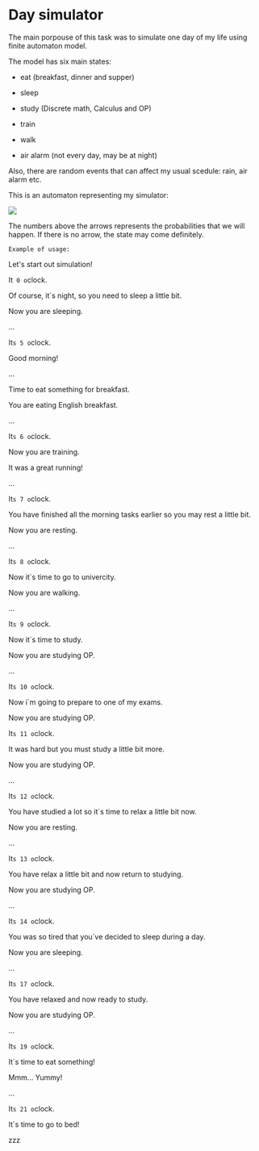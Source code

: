 # Day simulator

The main porpouse of this task was to simulate one day of my life using finite automaton model.

The model has six main states:

- eat (breakfast, dinner and supper)

- sleep

- study (Discrete math, Calculus and OP)

- train

- walk 

- air alarm (not every day, may be at night)

Also, there are random events that can affect my usual scedule: rain, air alarm etc.

This is an automaton representing my simulator:

![](https://drive.google.com/uc?export=view&amp;id=1toOwliIvuqz77oQpyzP_-s58ka5GFRNU)

The numbers above the arrows represents the probabilities that we will happen. If there is no arrow, the state may come definitely.

`Example of usage:`

Let's start out simulation!

It` 0 o`clock.

Of course, it`s night, so you need to sleep a little bit.

Now you are sleeping.

...

It`s 5 o`clock.

Good morning!

...

Time to eat something for breakfast.

You are eating English breakfast.

...

It`s 6 o`clock.

Now you are training.

It was a great running!

...

It`s 7 o`clock.

You have finished all the morning tasks earlier so you may rest a little bit.

Now you are resting.

...

It`s 8 o`clock.

Now it`s time to go to univercity.

Now you are walking.

...

It`s 9 o`clock.

Now it`s time to study.

Now you are studying OP.

...

It`s 10 o`clock.

Now i`m going to prepare to one of my exams.

Now you are studying OP.

It`s 11 o`clock.

It was hard but you must study a little bit more.

Now you are studying OP.

...

It`s 12 o`clock.

You have studied a lot so it`s time to relax a little bit now.

Now you are resting.

...

It`s 13 o`clock.

You have relax a little bit and now return to studying.

Now you are studying OP.

...

It`s 14 o`clock.

You was so tired that you`ve decided to sleep during a day.

Now you are sleeping.

...

It`s 17 o`clock.

You have relaxed and now ready to study.

Now you are studying OP.

...

It`s 19 o`clock.

It`s time to eat something!

Mmm... Yummy!

...

It`s 21 o`clock.

It`s time to go to bed!

zzz





